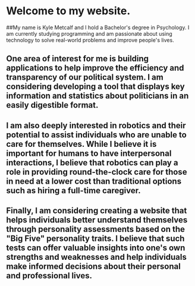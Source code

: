 # Welcome to my website.

##My name is Kyle Metcalf and I hold a Bachelor's degree in Psychology. I am currently studying programming and am passionate about using technology to solve real-world problems and improve people's lives.

## One area of interest for me is building applications to help improve the efficiency and transparency of our political system. I am considering developing a tool that displays key information and statistics about politicians in an easily digestible format.
 
## I am also deeply interested in robotics and their potential to assist individuals who are unable to care for themselves. While I believe it is important for humans to have interpersonal interactions, I believe that robotics can play a role in providing round-the-clock care for those in need at a lower cost than traditional options such as hiring a full-time caregiver. 

## Finally, I am considering creating a website that helps individuals better understand themselves through personality assessments based on the "Big Five" personality  traits. I believe that such tests can offer valuable insights into one's own strengths and weaknesses and help individuals make informed decisions about their personal and professional lives.
